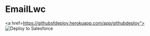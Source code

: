 # EmailLwc

<a href=https://githubsfdeploy.herokuapp.com/app/githubdeploy">
  <img alt="Deploy to Salesforce"
       src="https://raw.githubusercontent.com/afawcett/githubsfdeploy/master/deploy.png">
</a>
